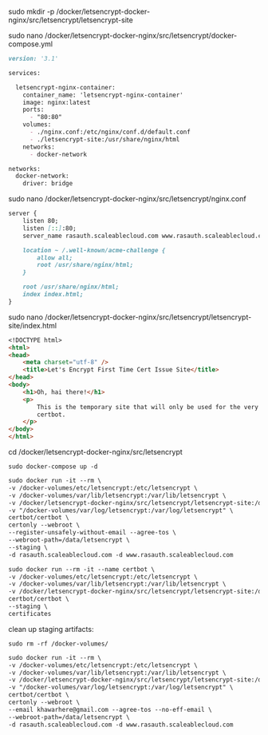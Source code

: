 sudo mkdir -p /docker/letsencrypt-docker-nginx/src/letsencrypt/letsencrypt-site

sudo nano /docker/letsencrypt-docker-nginx/src/letsencrypt/docker-compose.yml

```markdown
version: '3.1'

services:

  letsencrypt-nginx-container:
    container_name: 'letsencrypt-nginx-container'
    image: nginx:latest
    ports:
      - "80:80"
    volumes:
      - ./nginx.conf:/etc/nginx/conf.d/default.conf
      - ./letsencrypt-site:/usr/share/nginx/html
    networks:
      - docker-network

networks:
  docker-network:
    driver: bridge
```

sudo nano /docker/letsencrypt-docker-nginx/src/letsencrypt/nginx.conf

```markdown
server {
    listen 80;
    listen [::]:80;
    server_name rasauth.scaleablecloud.com www.rasauth.scaleablecloud.com;

    location ~ /.well-known/acme-challenge {
        allow all;
        root /usr/share/nginx/html;
    }

    root /usr/share/nginx/html;
    index index.html;
}
```

sudo nano /docker/letsencrypt-docker-nginx/src/letsencrypt/letsencrypt-site/index.html

```markdown
<!DOCTYPE html>
<html>
<head>
    <meta charset="utf-8" />
    <title>Let's Encrypt First Time Cert Issue Site</title>
</head>
<body>
    <h1>Oh, hai there!</h1>
    <p>
        This is the temporary site that will only be used for the very first time SSL certificates are issued by Let's Encrypt's
        certbot.
    </p>
</body>
</html>
```

cd /docker/letsencrypt-docker-nginx/src/letsencrypt

`sudo docker-compose up -d`

```markdown
sudo docker run -it --rm \
-v /docker-volumes/etc/letsencrypt:/etc/letsencrypt \
-v /docker-volumes/var/lib/letsencrypt:/var/lib/letsencrypt \
-v /docker/letsencrypt-docker-nginx/src/letsencrypt/letsencrypt-site:/data/letsencrypt \
-v "/docker-volumes/var/log/letsencrypt:/var/log/letsencrypt" \
certbot/certbot \
certonly --webroot \
--register-unsafely-without-email --agree-tos \
--webroot-path=/data/letsencrypt \
--staging \
-d rasauth.scaleablecloud.com -d www.rasauth.scaleablecloud.com
```
```markdown
sudo docker run --rm -it --name certbot \
-v /docker-volumes/etc/letsencrypt:/etc/letsencrypt \
-v /docker-volumes/var/lib/letsencrypt:/var/lib/letsencrypt \
-v /docker/letsencrypt-docker-nginx/src/letsencrypt/letsencrypt-site:/data/letsencrypt \
certbot/certbot \
--staging \
certificates
```
clean up staging artifacts:

`sudo rm -rf /docker-volumes/`

```markdown
sudo docker run -it --rm \
-v /docker-volumes/etc/letsencrypt:/etc/letsencrypt \
-v /docker-volumes/var/lib/letsencrypt:/var/lib/letsencrypt \
-v /docker/letsencrypt-docker-nginx/src/letsencrypt/letsencrypt-site:/data/letsencrypt \
-v "/docker-volumes/var/log/letsencrypt:/var/log/letsencrypt" \
certbot/certbot \
certonly --webroot \
--email khawarhere@gmail.com --agree-tos --no-eff-email \
--webroot-path=/data/letsencrypt \
-d rasauth.scaleablecloud.com -d www.rasauth.scaleablecloud.com
```